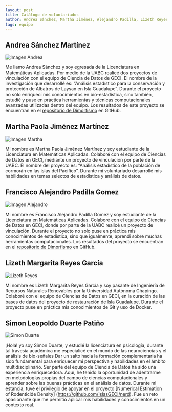 ```yaml
---
layout: post
title: Catálogo de voluntariados
author: Andrea Sánchez, Martha Jiménez, Alejandro Padilla, Lizeth Reyes & Simon Duarte
tags: equipo
---
```


## Andrea Sánchez Martínez
![Imagen Andrea](https://www.gravatar.com/avatar/4ef11372a9af32065fd2893c32e93f1e?s=150)

Me llamo Andrea Sánchez y soy egresada de la Licenciatura en Matemáticas Aplicadas. Por medio de la
UABC realicé dos proyectos de vinculación con el equipo de Ciencia de Datos de GECI. El nombre de la
investigación que desarrollé es: “Análisis estadístico para la conservación y protección de Albatros
de Laysan en Isla Guadalupe”. Durante el proyecto no sólo enriquecí mis conocimientos en
bio-estadística, sino también, estudié y puse en práctica herramientas y técnicas computacionales
avanzadas utilizadas dentro del equipo. Los resultados de este proyecto se encuentran en el
[repositorio de Dimorfismo](https://github.com/IslasGECI/dimorfismo) en GitHub.

## Martha Paola Jiménez Martínez
![Imagen Martha](https://www.gravatar.com/avatar/c1c4f3ec6f19a0ee62ba529f5daaade0?s=150)

Mi nombre es Martha Paola Jiménez Martínez y soy estudiante de la Licenciatura en Matemáticas
Aplicadas. Colaboré con el equipo de Ciencias de Datos en GECI, mediante un proyecto de vinculación
por parte de la UABC. El nombre del proyecto es:  “Análisis estadístico de la población de cormorán
en las islas del Pacífico”. Durante mi voluntariado desarrollé mis habilidades en temas selectos de
estadística y análisis de datos.

## Francisco Alejandro Padilla Gomez
![Imagen Alejandro](https://s.gravatar.com/avatar/4bac14a92ea7d870a9c568879448444d?s=150)

Mi nombre es Francisco Alejandro Padilla Gomez y soy estudiante de la Licenciatura en Matemáticas
Aplicadas. Colaboré con el equipo de Ciencias de Datos en GECI, donde por parte de la UABC realicé
un proyecto de vinculación. Durante el proyecto no solo puse en práctica mis conocimientos de
estadística, sino que igualmente, aprendí sobre muchas herramientas computacionales. Los resultados
del proyecto se encuentran en el [repositorio de
Dimorfismo](https://github.com/IslasGECI/dimorfismo) en GitHub.

## Lizeth Margarita Reyes García
![Lizeth Reyes](https://s.gravatar.com/avatar/19bb6b6f2b6483346a4e0c1a1110b68b?s=150)

Mi nombre es Lizeth Margarita Reyes García y soy pasante de Ingeniería de Recursos Naturales 
Renovables por la Universidad Autónoma Chapingo. Colaboré con el equipo de Ciencias de Datos en 
GECI, en la curación de las bases de datos del proyecto de restauración de Isla 
Guadalupe. Durante el proyecto puse en práctica mis conocimientos de Git y uso de Docker. 

## Simon Leopoldo Duarte Patiño
![Simon Duarte](https://s.gravatar.com/avatar/a7341b63ed98c6322306f9b0554e89b7?s=150)

¡Hola! yo soy Simon Duarte, y estudié la licenciatura en psicología, durante tal travesía académica 
me especialicé en el mundo de las neurociencias y el análisis de bio-señales
Dar un salto hacia la formación complementaria ha sido fundamental para enriquecer mi perspectiva y 
habilidades en el ámbito multidisciplinario.
Ser parte del equipo de Ciencia de Datos ha sido una experiencia enriquecedora. 
Aquí, he tenido la oportunidad de adentrarme en metodologías propias del campo de ciencias
computacionales y aprender sobre las buenas prácticas en el análisis de datos.
Durante mi estancia, tuve el privilegio de apoyar en el proyecto 
[Numerical Estimation of Rodenticide Density] (https://github.com/IslasGECI/nerd).
Fue un reto apasionante que me permitió aplicar mis habilidades 
y conocimientos en un contexto real.
